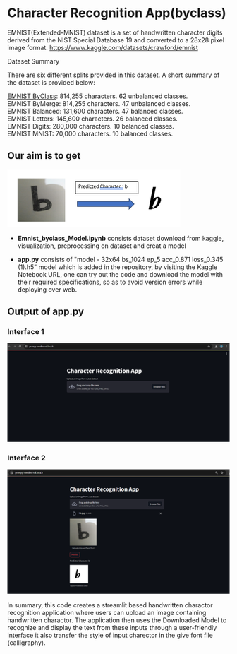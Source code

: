 # Character Recognition App(byclass)

EMNIST(Extended-MNIST) dataset is a set of handwritten character digits derived from the NIST Special Database 19  and converted to a 28x28 pixel image format.
https://www.kaggle.com/datasets/crawford/emnist

Dataset Summary

There are six different splits provided in this dataset. A short summary of the dataset is provided below:

[EMNIST ByClass](https://github.com/Pooja12312/Character-Recognition-App-byclass-/blob/main/Emnist_byclass_Model.ipynb): 814,255 characters. 62 unbalanced classes.<br>
EMNIST ByMerge: 814,255 characters. 47 unbalanced classes.<br>
EMNIST Balanced: 131,600 characters. 47 balanced classes.<br>
EMNIST Letters: 145,600 characters. 26 balanced classes.<br>
EMNIST Digits: 280,000 characters. 10 balanced classes.<br>
EMNIST MNIST: 70,000 characters. 10 balanced classes.<br>

## Our aim is to get 
![output(2)](https://github.com/Pooja12312/Character-Recognition-App-byclass-/blob/main/Interface/output%20(2).png)

- **Emnist_byclass_Model.ipynb** consists dataset download from kaggle, visualization, preprocessing on dataset and creat a model  

- **app.py** consists of "model - 32x64 bs_1024 ep_5 acc_0.871 loss_0.345  (1).h5" model which is added in the repository, by visiting the Kaggle Notebook URL, one can try out the code and download the model with their required specifications, so as to avoid version errors while deploying over web.
## Output of app.py

### Interface 1
![output(2)](https://github.com/Pooja12312/Character-Recognition-App-byclass-/blob/main/Interface/st1.png)

### Interface 2

![output(2)](https://github.com/Pooja12312/Character-Recognition-App-byclass-/blob/main/Interface/str2.png)

In summary, this code creates a streamlit based handwritten charactor recognition application where users can upload an image containing handwritten charactor. The application then uses the Downloaded Model to recognize and display the text from these inputs through a user-friendly interface it also transfer the style of input charector in the give font file (calligraphy). 
